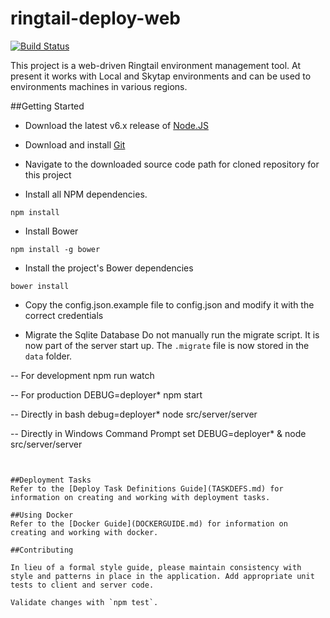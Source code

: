 ringtail-deploy-web
===================
[![Build Status](https://travis-ci.org/fti-technology/ringtail-deploy-web.svg)](https://travis-ci.org/fti-technology/ringtail-deploy-web)

This project is a web-driven Ringtail environment management tool. At present it works with Local and Skytap environments and can be used to environments machines in various regions.

##Getting Started

* Download the latest v6.x release of [Node.JS](http://nodejs.org/dist/)

* Download and install [Git](https://www.git-scm.com/download/win)

* Navigate to the downloaded source code path for cloned repository for this project

* Install all NPM dependencies.
```
npm install
```

* Install Bower
```
npm install -g bower
```

* Install the project's Bower dependencies
```
bower install
```

* Copy the config.json.example file to config.json and modify it with the correct credentials

* Migrate the Sqlite Database
Do not manually run the migrate script. It is now part of the server start up. The ```.migrate``` file is now stored in the ```data``` folder.

-- For development
npm run watch

-- For production
DEBUG=deployer* npm start

-- Directly in bash
debug=deployer* node src/server/server

-- Directly in Windows Command Prompt
set DEBUG=deployer* & node src/server/server
```


##Deployment Tasks
Refer to the [Deploy Task Definitions Guide](TASKDEFS.md) for information on creating and working with deployment tasks.

##Using Docker
Refer to the [Docker Guide](DOCKERGUIDE.md) for information on creating and working with docker.

##Contributing

In lieu of a formal style guide, please maintain consistency with style and patterns in place in the application. Add appropriate unit tests to client and server code.

Validate changes with `npm test`.

